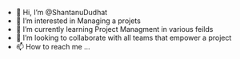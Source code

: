 - 👋 Hi, I’m @ShantanuDudhat
- 👀 I’m interested in Managing a projets
- 🌱 I’m currently learning Project Managment in various feilds
- 💞️ I’m looking to collaborate with all teams that empower a project 
- 📫 How to reach me ...

<!---
ShantanuDudhat/ShantanuDudhat is a ✨ special ✨ repository because its `README.md` (this file) appears on your GitHub profile.
You can click the Preview link to take a look at your changes.
--->

